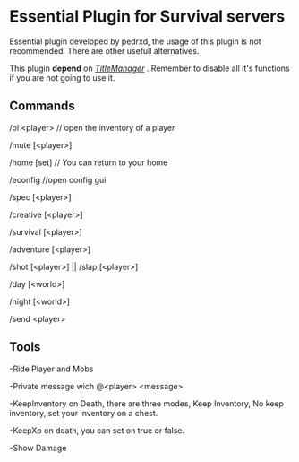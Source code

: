 # Essential Plugin for Survival servers
Essential plugin developed by pedrxd, the usage of this plugin is not recommended. There are other usefull alternatives.

This plugin **depend** on [*TitleManager*](https://www.spigotmc.org/resources/titlemanager.1049/) . Remember to disable all it's functions if you are not going to use it.

## Commands
 /oi &#60;player&#62;              // open the inventory of a player

 /mute [&#60;player&#62;]            

 /home [set]                    // You can return to your home

 /econfig                  //open config gui

 /spec [&#60;player&#62;]

 /creative [&#60;player&#62;]

 /survival [&#60;player&#62;]

 /adventure [&#60;player&#62;]

 /shot [&#60;player&#62;] || /slap [&#60;player&#62;]

 /day [&#60;world&#62;]

 /night [&#60;world&#62;]

 /send &#60;player&#62;

## Tools
 -Ride Player and Mobs

 -Private message wich @&#60;player&#62; &#60;message&#62;

 -KeepInventory on Death, there are three modes, Keep Inventory, No keep inventory, set your inventory on a chest.

 -KeepXp on death, you can set on true or false.

 -Show Damage
